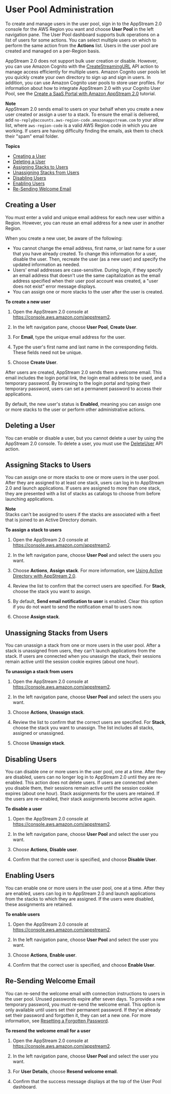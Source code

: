 # User Pool Administration<a name="user-pool-admin"></a>

To create and manage users in the user pool, sign in to the AppStream 2\.0 console for the AWS Region you want and choose **User Pool** in the left navigation pane\. The User Pool dashboard supports bulk operations on a list of users for some actions\. You can select multiple users on which to perform the same action from the **Actions** list\. Users in the user pool are created and managed on a per\-Region basis\.

AppStream 2\.0 does not support bulk user creation or disable\. However, you can use Amazon Cognito with the [CreateStreamingURL](https://docs.aws.amazon.com/appstream2/latest/APIReference/API_CreateStreamingURL.html) API action to manage access efficiently for multiple users\. Amazon Cognito user pools let you quickly create your own directory to sign up and sign in users\. In addition, you can use Amazon Cognito user pools to store user profiles\. For information about how to integrate AppStream 2\.0 with your Cognito User Pool, see the [Create a SaaS Portal with Amazon AppStream 2\.0](https://aws.amazon.com/appstream2/getting-started/isv-workshops/saas/) tutorial\.

**Note**  
AppStream 2\.0 sends email to users on your behalf when you create a new user created or assign a user to a stack\. To ensure the email is delivered, add `no-reply@accounts.aws-region-code.amazonappstream.com` to your allow list, where `aws-region-code` is a valid AWS Region code in which you are working\. If users are having difficulty finding the emails, ask them to check their "spam" email folder\.

**Topics**
+ [Creating a User](#user-pool-admin-create)
+ [Deleting a User](#user-pool-admin-deleting-user)
+ [Assigning Stacks to Users](#user-pool-admin-assigning)
+ [Unassigning Stacks from Users](#user-pool-admin-unassigning)
+ [Disabling Users](#user-pool-admin-disabling)
+ [Enabling Users](#user-pool-admin-enabling)
+ [Re\-Sending Welcome Email](#user-pool-admin-email)

## Creating a User<a name="user-pool-admin-create"></a>

You must enter a valid and unique email address for each new user within a Region\. However, you can reuse an email address for a new user in another Region\.

When you create a new user, be aware of the following:
+ You cannot change the email address, first name, or last name for a user that you have already created\. To change this information for a user, disable the user\. Then, recreate the user \(as a new user\) and specify the updated information as needed\. 
+ Users' email addresses are case\-sensitive\. During login, if they specify an email address that doesn't use the same capitalization as the email address specified when their user pool account was created, a "user does not exist" error message displays\.
+ You can assign one or more stacks to the user after the user is created\.

**To create a new user**

1. Open the AppStream 2\.0 console at [https://console\.aws\.amazon\.com/appstream2](https://console.aws.amazon.com/appstream2)\.

1. In the left navigation pane, choose **User Pool**, **Create User**\.

1. For **Email**, type the unique email address for the user\.

1. Type the user's first name and last name in the corresponding fields\. These fields need not be unique\.

1. Choose **Create User**\.

After users are created, AppStream 2\.0 sends them a welcome email\. This email includes the login portal link, the login email address to be used, and a temporary password\. By browsing to the login portal and typing their temporary password, users can set a permanent password to access their applications\. 

By default, the new user's status is **Enabled**, meaning you can assign one or more stacks to the user or perform other administrative actions\.

## Deleting a User<a name="user-pool-admin-deleting-user"></a>

You can enable or disable a user, but you cannot delete a user by using the AppStream 2\.0 console\. To delete a user, you must use the [DeleteUser](https://docs.aws.amazon.com/appstream2/latest/APIReference/API_DeleteUser.html) API action\.

## Assigning Stacks to Users<a name="user-pool-admin-assigning"></a>

You can assign one or more stacks to one or more users in the user pool\. After they are assigned to at least one stack, users can log in to AppStream 2\.0 and launch applications\. If users are assigned to more than one stack, they are presented with a list of stacks as catalogs to choose from before launching applications\. 

**Note**  
Stacks can't be assigned to users if the stacks are associated with a fleet that is joined to an Active Directory domain\. 

**To assign a stack to users**

1. Open the AppStream 2\.0 console at [https://console\.aws\.amazon\.com/appstream2](https://console.aws.amazon.com/appstream2)\.

1. In the left navigation pane, choose **User Pool** and select the users you want\.

1. Choose **Actions**, **Assign stack**\. For more information, see [Using Active Directory with AppStream 2\.0](active-directory.md)\.

1. Review the list to confirm that the correct users are specified\. For **Stack**, choose the stack you want to assign\.

1. By default, **Send email notification to user** is enabled\. Clear this option if you do not want to send the notification email to users now\.

1. Choose **Assign stack**\.

## Unassigning Stacks from Users<a name="user-pool-admin-unassigning"></a>

You can unassign a stack from one or more users in the user pool\. After a stack is unassigned from users, they can't launch applications from the stack\. If users are connected when you unassign the stack, their sessions remain active until the session cookie expires \(about one hour\)\.

**To unassign a stack from users**

1. Open the AppStream 2\.0 console at [https://console\.aws\.amazon\.com/appstream2](https://console.aws.amazon.com/appstream2)\.

1. In the left navigation pane, choose **User Pool** and select the users you want\.

1. Choose **Actions**, **Unassign stack**\.

1. Review the list to confirm that the correct users are specified\. For **Stack**, choose the stack you want to unassign\. The list includes all stacks, assigned or unassigned\.

1. Choose **Unassign stack**\.

## Disabling Users<a name="user-pool-admin-disabling"></a>

You can disable one or more users in the user pool, one at a time\. After they are disabled, users can no longer log in to AppStream 2\.0 until they are re\-enabled\. This action does not delete users\. If users are connected when you disable them, their sessions remain active until the session cookie expires \(about one hour\)\. Stack assignments for the users are retained\. If the users are re\-enabled, their stack assignments become active again\.

**To disable a user**

1. Open the AppStream 2\.0 console at [https://console\.aws\.amazon\.com/appstream2](https://console.aws.amazon.com/appstream2)\.

1. In the left navigation pane, choose **User Pool** and select the user you want\.

1. Choose **Actions**, **Disable user**\.

1. Confirm that the correct user is specified, and choose **Disable User**\.

## Enabling Users<a name="user-pool-admin-enabling"></a>

You can enable one or more users in the user pool, one at a time\. After they are enabled, users can log in to AppStream 2\.0 and launch applications from the stacks to which they are assigned\. If the users were disabled, these assignments are retained\.

**To enable users**

1. Open the AppStream 2\.0 console at [https://console\.aws\.amazon\.com/appstream2](https://console.aws.amazon.com/appstream2)\.

1. In the left navigation pane, choose **User Pool** and select the user you want\.

1. Choose **Actions**, **Enable user**\.

1. Confirm that the correct user is specified, and choose **Enable User**\.

## Re\-Sending Welcome Email<a name="user-pool-admin-email"></a>

You can re\-send the welcome email with connection instructions to users in the user pool\. Unused passwords expire after seven days\. To provide a new temporary password, you must re\-send the welcome email\. This option is only available until users set their permanent password\. If they've already set their password and forgotten it, they can set a new one\. For more information, see [Resetting a Forgotten Password](user-pool.md#user-pool-end-user-reset-password)\.

**To resend the welcome email for a user**

1. Open the AppStream 2\.0 console at [https://console\.aws\.amazon\.com/appstream2](https://console.aws.amazon.com/appstream2)\.

1. In the left navigation pane, choose **User Pool** and select the user you want\.

1. For **User Details**, choose **Resend welcome email**\.

1. Confirm that the success message displays at the top of the User Pool dashboard\.
